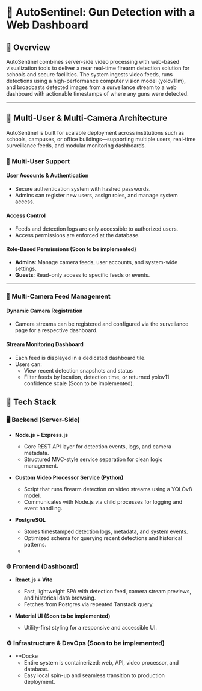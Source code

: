 # 🔫 AutoSentinel: Gun Detection with a Web Dashboard

## 🧠 Overview

AutoSentinel combines server-side video processing with web-based visualization tools to deliver a near real-time firearm detection solution for schools and secure facilities. The system ingests video feeds, runs detections using a high-performance computer vision model (yolov11m), and broadcasts detected images from a surveilance stream to a web dashboard with actionable timestamps of where any guns were detected.

---
## 🧩 Multi-User & Multi-Camera Architecture

AutoSentinel is built for scalable deployment across institutions such as schools, campuses, or office buildings—supporting multiple users, real-time surveillance feeds, and modular monitoring dashboards.

### 👥 Multi-User Support

#### User Accounts & Authentication
- Secure authentication system with hashed passwords.
- Admins can register new users, assign roles, and manage system access.

#### Access Control
- Feeds and detection logs are only accessible to authorized users.
- Access permissions are enforced at the database.

#### Role-Based Permissions (Soon to be implemented)
- **Admins**: Manage camera feeds, user accounts, and system-wide settings.
- **Guests**: Read-only access to specific feeds or events.

---

### 🎥 Multi-Camera Feed Management

#### Dynamic Camera Registration
- Camera streams can be registered and configured via the surveilance page for a respective dashboard.

#### Stream Monitoring Dashboard
- Each feed is displayed in a dedicated dashboard tile.
- Users can:
  - View recent detection snapshots and status
  - Filter feeds by location, detection time, or returned yolov11 confidence scale (Soon to be implemented).

## 🧱 Tech Stack

### 🖥️ Backend (Server-Side)

- **Node.js + Express.js**  
  - Core REST API layer for detection events, logs, and camera metadata.
  - Structured MVC-style service separation for clean logic management.

- **Custom Video Processor Service (Python)**  
  - Script that runs firearm detection on video streams using a YOLOv8 model.
  - Communicates with Node.js via child processes for logging and event handling.

- **PostgreSQL**  
  - Stores timestamped detection logs, metadata, and system events.
  - Optimized schema for querying recent detections and historical patterns.
  - 
### 🌐 Frontend (Dashboard)

- **React.js + Vite**  
  - Fast, lightweight SPA with detection feed, camera stream previews, and historical data browsing.
  - Fetches from Postgres via repeated Tanstack query.

- **Material UI (Soon to be implemented)**  
  - Utility-first styling for a responsive and accessible UI.

### ⚙️ Infrastructure & DevOps (Soon to be implemented)

- **Docke
  - Entire system is containerized: web, API, video processor, and database.
  - Easy local spin-up and seamless transition to production deployment.
